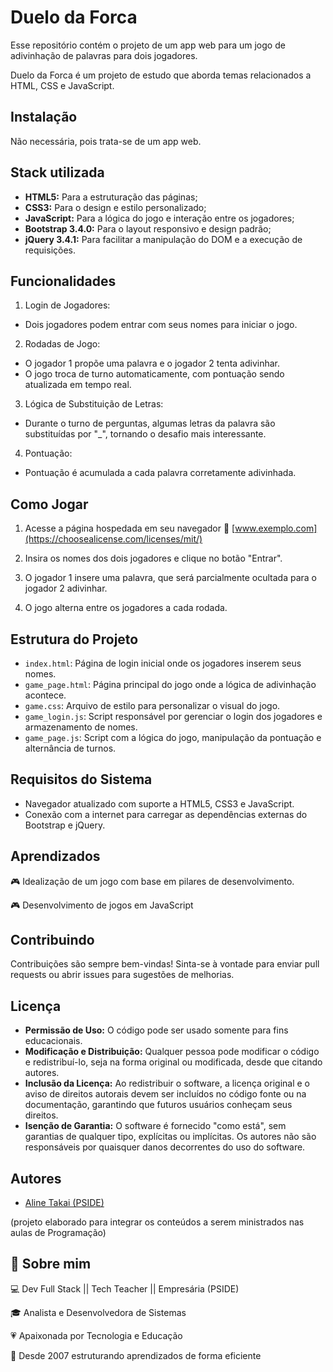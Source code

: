 
# Duelo da Forca

Esse repositório contém o projeto de um app web para um jogo de adivinhação de palavras para dois jogadores.

Duelo da Forca é um projeto de estudo que aborda temas relacionados a HTML, CSS e JavaScript.








## Instalação

Não necessária, pois trata-se de um app web.
    
## Stack utilizada

- **HTML5:** Para a estruturação das páginas;
- **CSS3:** Para o design e estilo personalizado;
- **JavaScript:** Para a lógica do jogo e interação entre os jogadores;
- **Bootstrap 3.4.0:** Para o layout responsivo e design padrão;
- **jQuery 3.4.1:** Para facilitar a manipulação do DOM e a execução de requisições.


## Funcionalidades

1. Login de Jogadores:
- Dois jogadores podem entrar com seus nomes para iniciar o jogo.
2. Rodadas de Jogo:
- O jogador 1 propõe uma palavra e o jogador 2 tenta adivinhar.
- O jogo troca de turno automaticamente, com pontuação sendo atualizada em tempo real.
3. Lógica de Substituição de Letras:
- Durante o turno de perguntas, algumas letras da palavra são substituídas por "_", tornando o desafio mais interessante.
4. Pontuação:
- Pontuação é acumulada a cada palavra corretamente adivinhada.


## Como Jogar

1. Acesse a página hospedada em seu navegador
🔗 [www.exemplo.com](https://choosealicense.com/licenses/mit/)

2. Insira os nomes dos dois jogadores e clique no botão "Entrar".

3. O jogador 1 insere uma palavra, que será parcialmente ocultada para o jogador 2 adivinhar.

4. O jogo alterna entre os jogadores a cada rodada.
## Estrutura do Projeto

- ``index.html``: Página de login inicial onde os jogadores inserem seus nomes.
- ``game_page.html``: Página principal do jogo onde a lógica de adivinhação acontece.
- ``game.css``: Arquivo de estilo para personalizar o visual do jogo.
- ``game_login.js``: Script responsável por gerenciar o login dos jogadores e armazenamento de nomes.
- ``game_page.js``: Script com a lógica do jogo, manipulação da pontuação e alternância de turnos.
## Requisitos do Sistema

- Navegador atualizado com suporte a HTML5, CSS3 e JavaScript.
- Conexão com a internet para carregar as dependências externas do Bootstrap e jQuery.
## Aprendizados

🎮 Idealização de um jogo com base em pilares de desenvolvimento.

🎮 Desenvolvimento de jogos em JavaScript


## Contribuindo

Contribuições são sempre bem-vindas! Sinta-se à vontade para enviar pull requests ou abrir issues para sugestões de melhorias.


## Licença

- **Permissão de Uso:** O código pode ser usado somente para fins educacionais.
- **Modificação e Distribuição:** Qualquer pessoa pode modificar o código e redistribuí-lo, seja na forma original ou modificada, desde que citando autores.
- **Inclusão da Licença:** Ao redistribuir o software, a licença original e o aviso de direitos autorais devem ser incluídos no código fonte ou na documentação, garantindo que futuros usuários conheçam seus direitos.
- **Isenção de Garantia:** O software é fornecido "como está", sem garantias de qualquer tipo, explícitas ou implícitas. Os autores não são responsáveis por quaisquer danos decorrentes do uso do software.

## Autores

- [Aline Takai (PSIDE)](https://github.com/alinetakai)

(projeto elaborado para integrar os conteúdos a serem ministrados nas aulas de Programação)


## 🚀 Sobre mim

💻 Dev Full Stack || Tech Teacher || Empresária (PSIDE)

🎓 Analista e Desenvolvedora de Sistemas

💗 Apaixonada por Tecnologia e Educação

🚀 Desde 2007 estruturando aprendizados de forma eficiente
